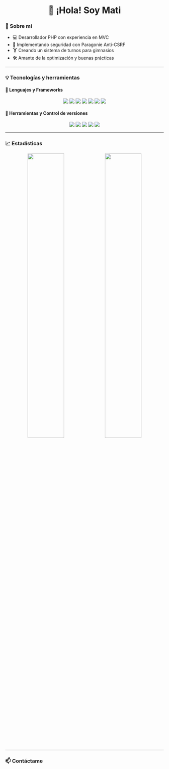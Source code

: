 <h1 align="center">👋 ¡Hola! Soy Mati</h1>

### 🚀 Sobre mí  

- 💻 Desarrollador PHP con experiencia en MVC  
- 🔐 Implementando seguridad con Paragonie Anti-CSRF  
- 🏋️ Creando un sistema de turnos para gimnasios  
- 🛠 Amante de la optimización y buenas prácticas  

---

### 💡 Tecnologías y herramientas  

#### 🔹 Lenguajes y Frameworks  
<p align="center">
    <img src="https://img.shields.io/badge/PHP-777BB4?style=for-the-badge&logo=php&logoColor=white"/>
    <img src="https://img.shields.io/badge/JavaScript-F7DF1E?style=for-the-badge&logo=javascript&logoColor=black"/>
    <img src="https://img.shields.io/badge/jQuery-0769AD?style=for-the-badge&logo=jquery&logoColor=white"/>
    <img src="https://img.shields.io/badge/MySQL-4479A1?style=for-the-badge&logo=mysql&logoColor=white"/>
    <img src="https://img.shields.io/badge/HTML5-E34F26?style=for-the-badge&logo=html5&logoColor=white"/>
    <img src="https://img.shields.io/badge/CSS3-1572B6?style=for-the-badge&logo=css3&logoColor=white"/>
    <img src="https://img.shields.io/badge/Bootstrap-563D7C?style=for-the-badge&logo=bootstrap&logoColor=white"/>
</p>  

#### 🔹 Herramientas y Control de versiones  
<p align="center">
    <img src="https://img.shields.io/badge/git-%23F05033.svg?style=for-the-badge&logo=git&logoColor=white"/>
    <img src="https://img.shields.io/badge/github-%23121011.svg?style=for-the-badge&logo=github&logoColor=white"/>
    <img src="https://img.shields.io/badge/Visual%20Studio%20Code-0078d7.svg?style=for-the-badge&logo=visual-studio-code&logoColor=white"/>
    <img src="https://img.shields.io/badge/Composer-885630?style=for-the-badge&logo=composer&logoColor=white"/>
    <img src="https://img.shields.io/badge/WAMPP-FB7A24?style=for-the-badge&logo=wampp&logoColor=white"/>
</p>  

---

### 📈 Estadísticas  
<p align="center">
    <img src="https://github-readme-stats.vercel.app/api?username=memcode-dev&show_icons=true&theme=radical" width="48%"/>
    <img src="https://github-readme-stats.vercel.app/api/top-langs/?username=memcode-dev&layout=compact&theme=radical" width="48%"/>
</p>

---

### 📫 Contáctame  
